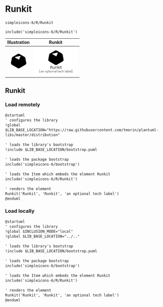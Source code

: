 # Runkit


```text
simpleicons-6/R/Runkit
```

```text
include('simpleicons-6/R/Runkit')
```



| Illustration | Runkit |
| :---: | :---: |
| ![illustration for Illustration](../../simpleicons-6/R/Runkit.png) | ![illustration for Runkit](../../simpleicons-6/R/Runkit.Local.png) |




## Runkit

### Load remotely
```plantuml
@startuml
' configures the library
!global $LIB_BASE_LOCATION="https://raw.githubusercontent.com/tmorin/plantuml-libs/master/distribution"

' loads the library's bootstrap
!include $LIB_BASE_LOCATION/bootstrap.puml

' loads the package bootstrap
include('simpleicons-6/bootstrap')

' loads the Item which embeds the element Runkit
include('simpleicons-6/R/Runkit')

' renders the element
Runkit('Runkit', 'Runkit', 'an optional tech label')
@enduml
```

### Load locally
```plantuml
@startuml
' configures the library
!global $INCLUSION_MODE="local"
!global $LIB_BASE_LOCATION="../.."

' loads the library's bootstrap
!include $LIB_BASE_LOCATION/bootstrap.puml

' loads the package bootstrap
include('simpleicons-6/bootstrap')

' loads the Item which embeds the element Runkit
include('simpleicons-6/R/Runkit')

' renders the element
Runkit('Runkit', 'Runkit', 'an optional tech label')
@enduml
```

